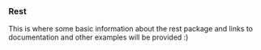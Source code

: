 ### Rest

This is where some basic information about the rest package and links to documentation and other examples will be provided :)
